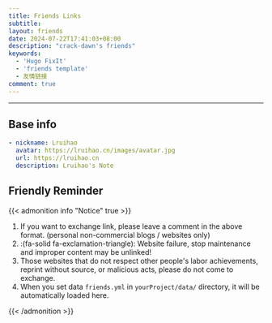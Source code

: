 ```yaml
---
title: Friends Links
subtitle:
layout: friends
date: 2024-07-22T17:41:03+08:00
description: "crack-dawn's friends"
keywords:
  - 'Hugo FixIt'
  - 'friends template'
  - 友情链接
comment: true
---
```


<!-- When you set data `friends.yml` in `yourProject/data/` directory, it will be automatically loaded here. -->

---

<!-- You can define additional content below for this page. -->

## Base info

```yaml
- nickname: Lruihao
  avatar: https://lruihao.cn/images/avatar.jpg
  url: https://lruihao.cn
  description: Lruihao's Note
```

## Friendly Reminder

{{< admonition info "Notice" true >}}

1. If you want to exchange link, please leave a comment in the above format. (personal non-commercial blogs / websites only)
2. :(fa-solid fa-exclamation-triangle): Website failure, stop maintenance and improper content may be unlinked!
3. Those websites that do not respect other people's labor achievements, reprint without source, or malicious acts, please do not come to exchange.
4. When you set data `friends.yml` in `yourProject/data/` directory, it will be automatically loaded here.
 
{{< /admonition >}}